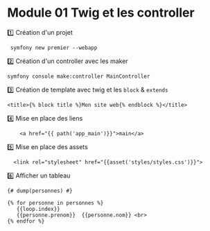 # Module 01 Twig et les controller


:one: Création d'un projet
```
 symfony new premier --webapp
```
:two: Création d'un controller avec les maker
```
symfony console make:controller MainController
```
:three: Création de template avec twig et les <code>block</code> & <code>extends</code>
```twig
<title>{% block title %}Mon site web{% endblock %}</title>
```
:four: Mise en place des liens
```twig
    <a href="{{ path('app_main')}}">main</a>
```

:five: Mise en place des assets
```twig
  <link rel="stylesheet" href="{{asset('styles/styles.css')}}">   
```

:six: Afficher un tableau
```twig
{# dump(personnes) #}

{% for personne in personnes %}
   {{loop.index}}
   {{personne.prenom}}  {{personne.nom}} <br> 
{% endfor %}
```

